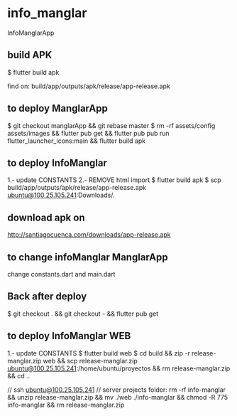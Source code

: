 # info_manglar

InfoManglarApp

## build APK
$ flutter build apk

find on:
build/app/outputs/apk/release/app-release.apk

## to deploy ManglarApp
$ git checkout manglarApp && git rebase master
$ rm -rf assets/config assets/images && flutter pub get && flutter pub pub run flutter_launcher_icons:main && flutter build apk

## to deploy InfoManglar
1.- update CONSTANTS
2.- REMOVE html import
$ flutter build apk
$ scp build/app/outputs/apk/release/app-release.apk ubuntu@100.25.105.241:Downloads/.


## download apk on
http://santiagocuenca.com/downloads/app-release.apk

## to change infoManglar ManglarApp
change constants.dart and main.dart

## Back after deploy
$ git checkout . && git checkout - && flutter pub get



## to deploy InfoManglar WEB
1.- update CONSTANTS
$ flutter build web
$ cd build && zip -r release-manglar.zip web && scp release-manglar.zip ubuntu@100.25.105.241:/home/ubuntu/proyectos && rm release-manglar.zip && cd ..

// ssh ubuntu@100.25.105.241
// server projects folder:
rm -rf info-manglar && unzip release-manglar.zip && mv ./web ./info-manglar && chmod -R 775 info-manglar && rm release-manglar.zip
